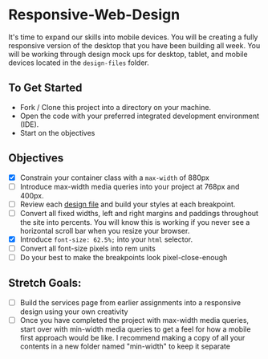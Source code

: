 # Responsive-Web-Design

It's time to expand our skills into mobile devices.  You will be creating a fully responsive version of the desktop that you have been building all week. You will be working through design mock ups for desktop, tablet, and mobile devices located in the `design-files` folder.

## To Get Started

* Fork / Clone this project into a directory on your machine.
* Open the code with your preferred integrated development environment (IDE).
* Start on the objectives

## Objectives

* [x] Constrain your container class with a `max-width` of 880px
* [ ] Introduce max-width media queries into your project at 768px and 400px.  
* [ ] Review each [design file](design-files) and build your styles at each breakpoint.
* [ ] Convert all fixed widths, left and right margins and paddings throughout the site into percents. You will know this is working if you never see a horizontal scroll bar when you resize your browser.
* [x] Introduce `font-size: 62.5%;` into your `html` selector.
* [ ] Convert all font-size pixels into rem units
* [ ] Do your best to make the breakpoints look pixel-close-enough

## Stretch Goals:
* [ ] Build the services page from earlier assignments into a responsive design using your own creativity
* [ ] Once you have completed the project with max-width media queries, start over with min-width media queries to get a feel for how a mobile first approach would be like.  I recommend making a copy of all your contents in a new folder named "min-width" to keep it separate
